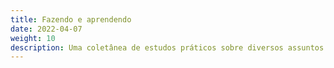 ```yaml
---
title: Fazendo e aprendendo
date: 2022-04-07
weight: 10
description: Uma coletânea de estudos práticos sobre diversos assuntos.
---
```

